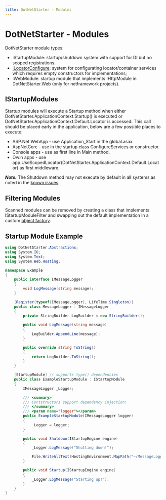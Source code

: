 ```yaml
---
title: DotNetStarter - Modules
---
```

# DotNetStarter - Modules

DotNetStarter module types:

* IStartupModule: startup/shutdown system with support for DI but no scoped registrations.
* [ILocatorConfigure](https://bmcdavid.github.io/DotNetStarter/register.html): system for configurating locator/container services which requires empty constructors for implementations;
* IWebModule: startup module that implements IHttpModule in DotNetStarter.Web (only for netframework projects).

## IStartupModules
Startup modules will execute a Startup method when either DotNetStarter.ApplicationContext.Startup() is executed or DotNetStarter.ApplicationContext.Default.Locator is accessed. 
This call should be placed early in the application, below are a few possible places to execute:

* ASP.Net WebApp - use Application_Start in the global.asax
* AspNetCore - use in the startup class ConfigureServices or constructor.
* Console apps - use as first line in Main method.
* Owin apps - use app.UseScopedLocator(DotNetStarter.ApplicationContext.Default.Locator) as first middleware.

***Note:*** The Shutdown method may not execute by default in all systems as noted in the [known issues](https://bmcdavid.github.io/DotNetStarter/known-issues.html).

## Filtering Modules
Scanned modules can be removed by creating a class that implements IStartupModuleFilter and
 swapping out the default implementation in a custom [object factory](https://bmcdavid.github.io/DotNetStarter/custom-objectfactory.html).

## Startup Module Example
```cs
using DotNetStarter.Abstractions;
using System.IO;
using System.Text;
using System.Web.Hosting;

namespace Example
{
    public interface IMessageLogger
    {
        void LogMessage(string message);
    }

    [Register(typeof(IMessageLogger), LifeTime.Singleton)]
    public class MessageLogger : IMessageLogger
    {
        private StringBuilder LogBuilder = new StringBuilder();

        public void LogMessage(string message)
        {
            LogBuilder.AppendLine(message);
        }

        public override string ToString()
        {
            return LogBuilder.ToString();
        }
    }

    [StartupModule] // supports type() dependencies
    public class ExampleStartupModule : IStartupModule
    {
        IMessageLogger _Logger;

        /// <summary>
        /// Contstructors support dependency injection!
        /// </summary>
        /// <param name="logger"></param>
        public ExampleStartupModule(IMessageLogger logger)
        {
            _Logger = logger;
        }

        public void Shutdown(IStartupEngine engine)
        {
            _Logger.LogMessage("Shutting down!");

            File.WriteAllText(HostingEnvironment.MapPath("~/MessageLogger.txt"), _Logger.ToString());
        }

        public void Startup(IStartupEngine engine)
        {
            _Logger.LogMessage("Starting up!");
        }
    }
}
```